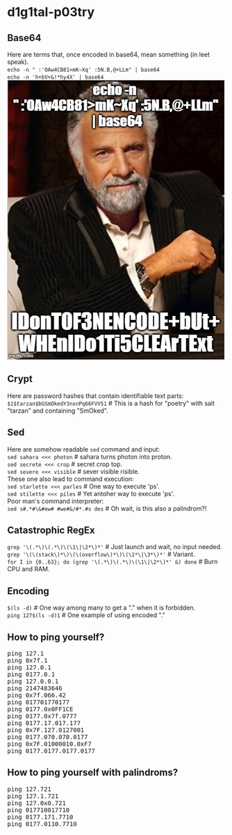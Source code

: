 # d1g1tal-p03try

## Base64
Here are terms that, once encoded in base64, mean something (in leet speak).  
``echo -n " :'OAw4CB81>mK~Xq' :5N.B,@+LLm" | base64``  
``echo -n 'h+bV+&!*hy4X' | base64``  
![](https://github.com/olivier-heen/d1g1tal-p03try/blob/main/I-dont-often-encode.jpeg)

## Crypt
Here are password hashes that contain identifiable text parts:  
``$1$tarzan$bGSmOkedY3nxnPq66FVV51``    # This is a hash for "poetry" with salt "tarzan" and containing "SmOked".

## Sed
Here are somehow readable ``sed`` command and input:  
``sed sahara <<< photon``               # sahara turns photon into proton.  
``sed secrete <<< crop``                # secret crop top.  
``sed severe <<< visible``              # sever visible risible.  
These one also lead to command execution:  
``sed starlette <<< parles``            # One way to execute 'ps'.  
``sed stilette <<< piles``              # Yet antoher way to execute 'ps'.  
Poor man's command interpreter:  
``sed s#.*#\&#ew# #we#&/#*.#s des``     # Oh wait, is this also a palindrom?!  

## Catastrophic RegEx
``grep '\(.*\)\(.*\)\(\1\|\2*\)*'``     # Just launch and wait, no input needed.  
``grep '\(\(stack\)*\)\(\(overflow\)*\)\(\1*\|\3*\)*'``            # Variant.  
``for I in {0..63}; do (grep '\(.*\)\(.*\)\(\1\|\2*\)*' &) done``  # Burn CPU and RAM.  

## Encoding
``$(ls -d)``                            # One way among many to get a "." when it is forbidden.  
``ping 127$(ls -d)1``                   # One example of using encoded "."  

## How to ping yourself?
<pre>
ping 127.1  
ping 0x7f.1  
ping 127.0.1  
ping 0177.0.1  
ping 127.0.0.1  
ping 2147483646  
ping 0x7f.066.42  
ping 017701770177  
ping 0177.0x0FF1CE  
ping 0177.0x7f.0777  
ping 0177.17.017.177  
ping 0x7F.127.0127001  
ping 0177.070.070.0177  
ping 0x7F.01000010.0xF7  
ping 0177.0177.0177.0177  
</pre>

## How to ping yourself with palindroms?
<pre>
ping 127.721  
ping 127.1.721  
ping 127.0x0.721  
ping 017710017710  
ping 0177.171.7710  
ping 0177.0110.7710  
</pre>
